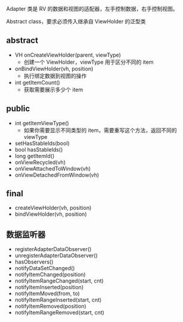 Adapter 类是 RV 的数据和视图的适配器，左手控制数据，右手控制视图。

Abstract class，要求必须传入继承自 ViewHolder 的泛型类

## abstract

- VH onCreateViewHolder(parent, viewType)
    - 创建一个 ViewHolder，viewType 用于区分不同的 item
- onBindViewHolder(vh, position)
    - 执行绑定数据到视图的操作
- int getItemCount()
    - 获取需要展示多少个 item

## public

- int getItemViewType()
    - 如果你需要显示不同类型的 item，需要重写这个方法，返回不同的 viewType
- setHasStableIds(bool)
- bool hasStableIds()
- long getItemId()
- onViewRecycled(vh)
- onViewAttachedToWindow(vh)
- onViewDetachedFromWindow(vh)

## final

- createViewHolder(vh, position)
- bindViewHolder(vh, position)

## 数据监听器

- registerAdapterDataObserver()
- unregisterAdapterDataObserver()
- hasObservers()
- notifyDataSetChanged()
- notifyItemChanged(position)
- notifyItemRangeChanged(start, cnt)
- notifyItemInserted(position)
- notifyItemMoved(from, to)
- notifyItemRangeInserted(start, cnt)
- notifyItemRemoved(position)
- notifyItemRangeRemoved(start, cnt)